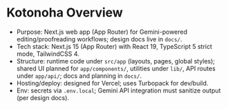 # Kotonoha Overview
- Purpose: Next.js web app (App Router) for Gemini-powered editing/proofreading workflows; design docs live in `docs/`.
- Tech stack: Next.js 15 (App Router) with React 19, TypeScript 5 strict mode, TailwindCSS 4.
- Structure: runtime code under `src/app` (layouts, pages, global styles); shared UI planned for `app/components/`, utilities under `lib/`, API routes under `app/api/`; docs and planning in `docs/`.
- Hosting/deploy: designed for Vercel; uses Turbopack for dev/build.
- Env: secrets via `.env.local`; Gemini API integration must sanitize output (per design docs).
